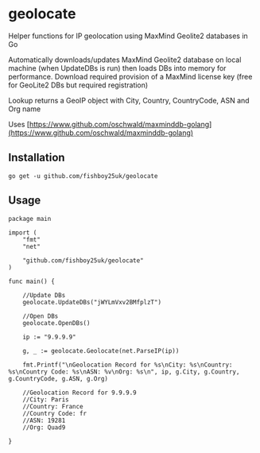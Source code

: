 # geolocate
Helper functions for IP geolocation using MaxMind Geolite2 databases in Go

Automatically downloads/updates MaxMind Geolite2 database on local machine (when UpdateDBs is run) then loads DBs into memory for performance. Download required provision of a MaxMind license key (free for GeoLite2 DBs but required registration)

Lookup returns a GeoIP object with City, Country, CountryCode, ASN and Org name

Uses [https://www.github.com/oschwald/maxminddb-golang](https://www.github.com/oschwald/maxminddb-golang)

## Installation
```
go get -u github.com/fishboy25uk/geolocate
```
## Usage
```
package main

import (
	"fmt"
	"net"

	"github.com/fishboy25uk/geolocate"
)

func main() {

	//Update DBs
	geolocate.UpdateDBs("jWYLmVxv2BMfplzT")

	//Open DBs
	geolocate.OpenDBs()

	ip := "9.9.9.9"

	g, _ := geolocate.Geolocate(net.ParseIP(ip))

	fmt.Printf("\nGeolocation Record for %s\nCity: %s\nCountry: %s\nCountry Code: %s\nASN: %v\nOrg: %s\n", ip, g.City, g.Country, g.CountryCode, g.ASN, g.Org)
	
	//Geolocation Record for 9.9.9.9
	//City: Paris
	//Country: France
	//Country Code: fr
	//ASN: 19281
	//Org: Quad9

}

```
